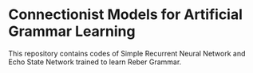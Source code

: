 # Connectionist Models for Artificial Grammar Learning
This repository contains codes of Simple Recurrent Neural Network and Echo State Network trained to learn Reber Grammar.
